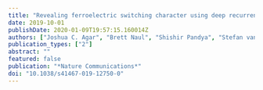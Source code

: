 ```yaml
---
title: "Revealing ferroelectric switching character using deep recurrent neural networks"
date: 2019-10-01
publishDate: 2020-01-09T19:57:15.160014Z
authors: ["Joshua C. Agar", "Brett Naul", "Shishir Pandya", "Stefan van der Walt", "Joshua Maher", "Yao Ren", "Long-Qing Chen", "Sergei V. Kalinin", "Rama K. Vasudevan", "Ye Cao", "Joshua S. Bloom", "Lane W. Martin"]
publication_types: ["2"]
abstract: ""
featured: false
publication: "*Nature Communications*"
doi: "10.1038/s41467-019-12750-0"
---
```


